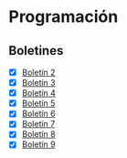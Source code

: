 # Programación

## Boletines
- [x] [Boletín 2](/src/com/programacion/boletin2)  
- [x] [Boletín 3](/src/com/programacion/boletin3)  
- [x] [Boletín 4](/src/com/programacion/boletin4)
- [x] [Boletín 5](/src/com/programacion/boletin5)  
- [x] [Boletín 6](/src/com/programacion/boletin6)
- [x] [Boletín 7](/src/com/programacion/boletin7)  
- [x] [Boletín 8](/src/com/programacion/boletin8)  
- [x] [Boletín 9](/src/com/programacion/boletin9)  
